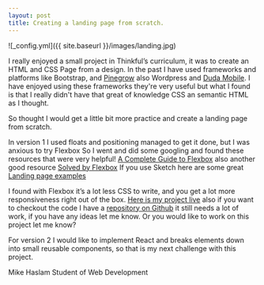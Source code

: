 ```yaml
---
layout: post
title: Creating a landing page from scratch.
---
```

![_config.yml]({{ site.baseurl }}/images/landing.jpg)

I really enjoyed a small project in Thinkful’s curriculum, it was to create an HTML and CSS Page from a design. In the past I have used frameworks and platforms like Bootstrap, and [Pinegrow](https://pinegrow.com/) also Wordpress and [Duda Mobile](https://www.dudamobile.com/). I have enjoyed using these frameworks they're very useful but what I found is that I really didn't have that great of knowledge CSS an semantic HTML as I thought. 

So thought I would get a little bit more practice and create a landing page from scratch.

In version 1  I used floats and positioning managed to get it done, but I was anxious to try Flexbox So I went and did some googling and found these  resources that were very helpful!
[A Complete Guide to Flexbox](https://css-tricks.com/snippets/css/a-guide-to-flexbox/) also another good resource
[Solved by Flexbox](https://philipwalton.github.io/solved-by-flexbox/) If you use Sketch here are some great [Landing page examples](https://sketchrepo.com/?s=landing+page)

I found with Flexbox it’s a lot less CSS to write, and you get a lot more responsiveness right out of the box. [Here is my project live](https://mikehaslam-thinkful-projects.github.io/myLandingPage/) also if you want to checkout the code  I have a [repository on Github](https://github.com/MikeHaslam-Thinkful-projects/myLandingPage) it still needs a lot of work, if you have any ideas let me know. Or you would like to work on this project let me know?

For version 2 I would like to implement React and breaks elements down into small reusable  components, so that is my next challenge with this project.

Mike Haslam
Student of Web Development

